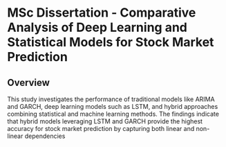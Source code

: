# MSc Dissertation - Comparative Analysis of Deep Learning and Statistical Models for Stock Market Prediction

## Overview
This study investigates the performance of traditional models like ARIMA and GARCH, deep learning models such as LSTM, and hybrid approaches combining statistical and machine learning methods. The findings indicate that hybrid models leveraging LSTM and GARCH provide the highest accuracy for stock market prediction by capturing both linear and non-linear dependencies
